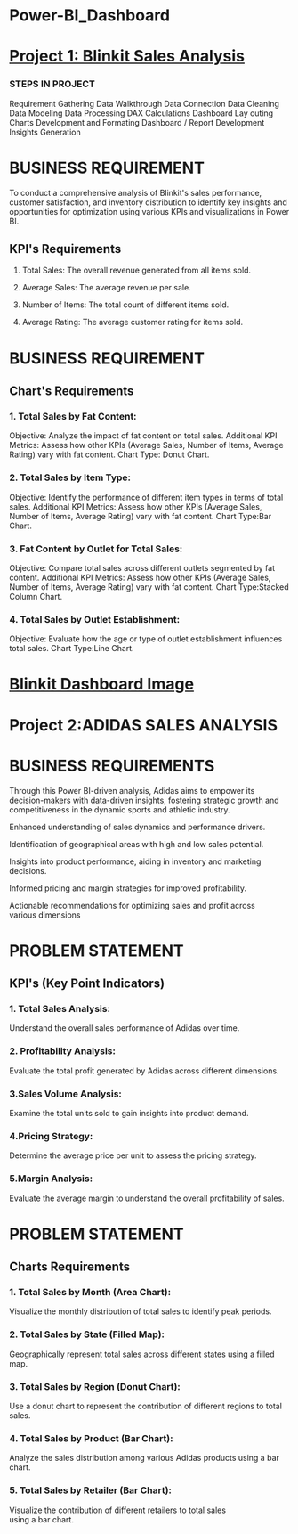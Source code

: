 # Power-BI_Dashboard

# [Project 1: Blinkit Sales Analysis](https://github.com/Satyam9819/Power-BI_Dashboard/blob/main/Screenshot%202024-11-25%20110343.png)
### STEPS IN PROJECT
Requirement Gathering
Data Walkthrough
Data Connection
Data Cleaning
Data Modeling
Data Processing
DAX Calculations
Dashboard Lay outing
Charts Development and Formating
Dashboard / Report Development
Insights Generation

# BUSINESS REQUIREMENT
To conduct a comprehensive analysis of Blinkit's sales performance, customer satisfaction, and inventory distribution to identify key insights and opportunities for optimization using various KPIs and visualizations in Power BI.

## KPI's Requirements

1. Total Sales: The overall revenue generated from all items sold.

2. Average Sales: The average revenue per sale.

3. Number of Items: The total count of different items sold.

4. Average Rating: The average customer rating for items sold.

# BUSINESS REQUIREMENT

## Chart's Requirements

### 1. Total Sales by Fat Content:

Objective: Analyze the impact of fat content on total sales.
Additional KPI Metrics: Assess how other KPIs (Average Sales, Number of Items, Average Rating) vary with fat content.
Chart Type: Donut Chart.

### 2. Total Sales by Item Type:

Objective: Identify the performance of different item types in terms of total sales.
Additional KPI Metrics: Assess how other KPIs (Average Sales, Number of Items, Average Rating) vary with fat content.
Chart Type:Bar Chart.

### 3. Fat Content by Outlet for Total Sales:
Objective: Compare total sales across different outlets segmented by fat content.
Additional KPI Metrics: Assess how other KPIs (Average Sales, Number of Items, Average Rating) vary with fat content.
Chart Type:Stacked Column Chart.

### 4. Total Sales by Outlet Establishment:
Objective: Evaluate how the age or type of outlet establishment influences total sales.
Chart Type:Line Chart.

# [Blinkit Dashboard Image](https://github.com/Satyam9819/Power-BI_Dashboard/blob/main/Screenshot%202024-11-25%20110343.png)

# Project 2:ADIDAS SALES ANALYSIS

# BUSINESS REQUIREMENTS

Through this Power BI-driven analysis, Adidas aims to empower its decision-makers with data-driven insights, fostering strategic growth and competitiveness in the dynamic sports and athletic industry.

Enhanced understanding of sales dynamics and performance drivers.

Identification of geographical areas with high and low sales potential.

Insights into product performance, aiding in inventory and marketing decisions.

Informed pricing and margin strategies for improved profitability.

Actionable recommendations for optimizing sales and profit across various dimensions

# PROBLEM STATEMENT

## KPI's (Key Point Indicators)

### 1. Total Sales Analysis:

Understand the overall sales performance of Adidas over time.

### 2. Profitability Analysis:

Evaluate the total profit generated by Adidas across different dimensions.

### 3.Sales Volume Analysis:

Examine the total units sold to gain insights into product demand.

### 4.Pricing Strategy:

Determine the average price per unit to assess the pricing strategy.

### 5.Margin Analysis:

Evaluate the average margin to understand the overall profitability of sales.
   
# PROBLEM STATEMENT

## Charts Requirements

### 1. Total Sales by Month (Area Chart):

Visualize the monthly distribution of total sales to identify peak periods.

### 2. Total Sales by State (Filled Map):

Geographically represent total sales across different states using a filled map.

### 3. Total Sales by Region (Donut Chart):

Use a donut chart to represent the contribution of different regions to total sales.

### 4. Total Sales by Product (Bar Chart):

Analyze the sales distribution among various Adidas products using a bar chart.

### 5. Total Sales by Retailer (Bar Chart):

Visualize the contribution of different retailers to total sales using a bar chart.
